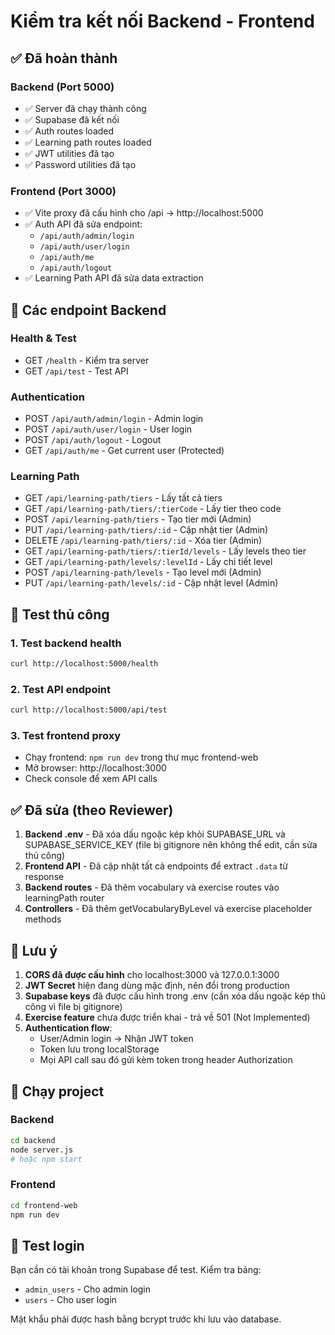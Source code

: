 # Kiểm tra kết nối Backend - Frontend

## ✅ Đã hoàn thành

### Backend (Port 5000)
- ✅ Server đã chạy thành công
- ✅ Supabase đã kết nối
- ✅ Auth routes loaded
- ✅ Learning path routes loaded
- ✅ JWT utilities đã tạo
- ✅ Password utilities đã tạo

### Frontend (Port 3000)
- ✅ Vite proxy đã cấu hình cho /api → http://localhost:5000
- ✅ Auth API đã sửa endpoint:
  - `/api/auth/admin/login`
  - `/api/auth/user/login`
  - `/api/auth/me`
  - `/api/auth/logout`
- ✅ Learning Path API đã sửa data extraction

## 🔧 Các endpoint Backend

### Health & Test
- GET `/health` - Kiểm tra server
- GET `/api/test` - Test API

### Authentication
- POST `/api/auth/admin/login` - Admin login
- POST `/api/auth/user/login` - User login
- POST `/api/auth/logout` - Logout
- GET `/api/auth/me` - Get current user (Protected)

### Learning Path
- GET `/api/learning-path/tiers` - Lấy tất cả tiers
- GET `/api/learning-path/tiers/:tierCode` - Lấy tier theo code
- POST `/api/learning-path/tiers` - Tạo tier mới (Admin)
- PUT `/api/learning-path/tiers/:id` - Cập nhật tier (Admin)
- DELETE `/api/learning-path/tiers/:id` - Xóa tier (Admin)
- GET `/api/learning-path/tiers/:tierId/levels` - Lấy levels theo tier
- GET `/api/learning-path/levels/:levelId` - Lấy chi tiết level
- POST `/api/learning-path/levels` - Tạo level mới (Admin)
- PUT `/api/learning-path/levels/:id` - Cập nhật level (Admin)

## 🧪 Test thủ công

### 1. Test backend health
```bash
curl http://localhost:5000/health
```

### 2. Test API endpoint
```bash
curl http://localhost:5000/api/test
```

### 3. Test frontend proxy
- Chạy frontend: `npm run dev` trong thư mục frontend-web
- Mở browser: http://localhost:3000
- Check console để xem API calls

## ✅ Đã sửa (theo Reviewer)

1. **Backend .env** - Đã xóa dấu ngoặc kép khỏi SUPABASE_URL và SUPABASE_SERVICE_KEY (file bị gitignore nên không thể edit, cần sửa thủ công)
2. **Frontend API** - Đã cập nhật tất cả endpoints để extract `.data` từ response
3. **Backend routes** - Đã thêm vocabulary và exercise routes vào learningPath router
4. **Controllers** - Đã thêm getVocabularyByLevel và exercise placeholder methods

## 📝 Lưu ý

1. **CORS đã được cấu hình** cho localhost:3000 và 127.0.0.1:3000
2. **JWT Secret** hiện đang dùng mặc định, nên đổi trong production
3. **Supabase keys** đã được cấu hình trong .env (cần xóa dấu ngoặc kép thủ công vì file bị gitignore)
4. **Exercise feature** chưa được triển khai - trả về 501 (Not Implemented)
5. **Authentication flow**:
   - User/Admin login → Nhận JWT token
   - Token lưu trong localStorage
   - Mọi API call sau đó gửi kèm token trong header Authorization

## 🚀 Chạy project

### Backend
```bash
cd backend
node server.js
# hoặc npm start
```

### Frontend
```bash
cd frontend-web
npm run dev
```

## 🔐 Test login

Bạn cần có tài khoản trong Supabase để test. Kiểm tra bảng:
- `admin_users` - Cho admin login
- `users` - Cho user login

Mật khẩu phải được hash bằng bcrypt trước khi lưu vào database.
